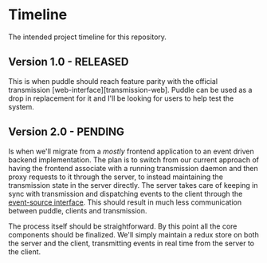 # Timeline
The intended project timeline for this repository.

## Version 1.0 - RELEASED
This is when puddle should reach feature parity with the official transmission
[web-interface][transmission-web]. Puddle can be used as a drop in replacement
for it and I'll be looking for users to help test the system.

## Version 2.0 - PENDING
Is when we'll migrate from a *mostly* frontend application to an event driven backend
implementation. The plan is to switch from our current approach of having the frontend
associate with a running transmission daemon and then proxy requests to it through the
server, to instead maintaining the transmission state in the server directly. The
server takes care of keeping in sync with transmission and dispatching events to the
client through the [event-source interface][esi]. This should result in much less
communication between puddle, clients and transmission.

[esi]: https://developer.mozilla.org/en-US/docs/Web/API/EventSource

The process itself should be straightforward. By this point all the core components
should be finalized. We'll simply maintain a redux store on both the server and the
client, transmitting events in real time from the server to the client.

